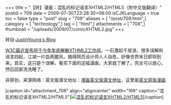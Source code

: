 +++
title = "【转】漫画：混乱的标记语言XHTML2/HTML5（附中文版翻译）"
postid = 709
date = 2009-07-30T23:28:30+08:00
isCJKLanguage = true
toc = false
type = "post"
slug = "709"
aliases = [ "/post/709.html",]
category = [ "technology",]
tag = [ "html",]
attachments = [ "708",]
thumbnail = "/uploads/2009/07/comicXHTML2.jpg"
+++


转自:[JustinYoung's
Blog](http://www.cnblogs.com/JustinYoung/archive/2009/07/30/misunderstanding-markup-xhtml-2-comic-strip.html)

[W3C最近宣布将于今年年底解散XTHML2工作组](http://www.w3.org/News/2009#item119)。一石激起千层浪，很多误解和谣言四起，江湖一片血雨腥风，搞得网页设计师人人自危，好像世界末日即将到来。其实，这只是个误解，看完下面的这幅漫画，大家就了解了。完全可以放心，然后回家洗洗睡了。

非原创，来源网络：英文版源文地址：[漫画英文版源文地址](http://www.smashingmagazine.com/2009/07/29/misunderstanding-markup-xhtml-2-comic-strip/)，这里是[英文原版漫画](http://downloads.cnblogs.com/justinyoung/articleIMG/2009/comicXHTML2_eng.jpg)  
<!--more-->  
[caption id="attachment\_708" align="aligncenter" width="169"
caption="混乱的标记语言XHTML2/HTML5"][![混乱的标记语言XHTML2/HTML5](/uploads/2009/07/comicXHTML2.jpg "comicXHTML2")](/uploads/2009/07/comicXHTML2.jpg)[/caption]

